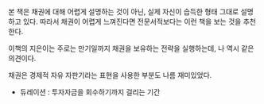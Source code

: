본 책은 채권에 대해 어렵게 설명하는 것이 아닌, 실제 자신이 습득한 형태 그대로 설명하고 있다. 따라서 채권이 어렵게 느껴진다면 전문서적보다는 이런 책을 보는 것을 추천한다.

이책의 지은이는 주로는 만기일까지 채권을 보유하는 전략을 실행하는데, 나 역시 같은 의견이다.

채권은 경제적 자유 자판기라는 표현을 사용한 부분도 나름 재미있었다.

- 듀레이션 : 투자자금을 회수하기까지 걸리는 기간
